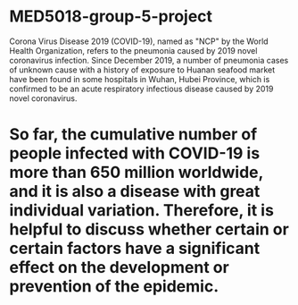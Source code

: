 # MED5018-group-5-project
Corona Virus Disease 2019 (COVID-19), named as "NCP" by the World Health Organization, refers to the pneumonia caused by 2019 novel coronavirus infection. Since December 2019, a number of pneumonia cases of unknown cause with a history of exposure to Huanan seafood market have been found in some hospitals in Wuhan, Hubei Province, which is confirmed to be an acute respiratory infectious disease caused by 2019 novel coronavirus.
# So far, the cumulative number of people infected with COVID-19 is more than 650 million worldwide, and it is also a disease with great individual variation. Therefore, it is helpful to discuss whether certain or certain factors have a significant effect on the development or prevention of the epidemic.
